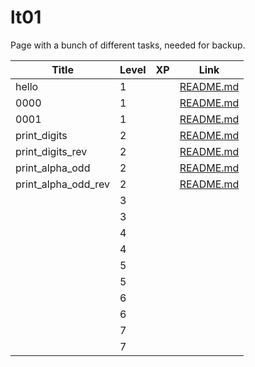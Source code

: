 # lt01

Page with a bunch of different tasks, needed for backup.

| Title               | Level | XP  | Link                                         |
| ------------------- | ----- | --- | -------------------------------------------- |
| hello               | 1     |     | [README.md](./hello/README.md)               |
| 0000                | 1     |     | [README.md](./0000/README.md)                |
| 0001                | 1     |     | [README.md](./0001/README.md)                |
| print_digits        | 2     |     | [README.md](./print_digits/README.md)        |
| print_digits_rev    | 2     |     | [README.md](./print_digits_rev/README.md)    |
| print_alpha_odd     | 2     |     | [README.md](./print_alpha_odd/README.md)     |
| print_alpha_odd_rev | 2     |     | [README.md](./print_alpha_odd_rev/README.md) |
|                     | 3     |     |                                              |
|                     | 3     |     |                                              |
|                     | 4     |     |                                              |
|                     | 4     |     |                                              |
|                     | 5     |     |                                              |
|                     | 5     |     |                                              |
|                     | 6     |     |                                              |
|                     | 6     |     |                                              |
|                     | 7     |     |                                              |
|                     | 7     |     |                                              |

